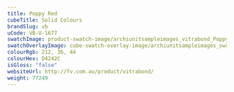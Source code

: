 ```yaml
---
title: Poppy Red
cubeTitle: Solid Colours
brandSlug: vb
uCode: VB-U-1677
swatchImage: product-swatch-image/archiunitsampleimages_vitrabond_Poppy_Red.jpg
swatchOverlayImage: cube-swatch-overlay-image/archiunitsampleimages_swatch-overlay_vitrabond.png
colourRgb: 212, 36, 44
colourHex: D4242C
isGloss: "false"
websiteUrl: http://fv.com.au/product/vitrabond/
weight: 77249
---
```

